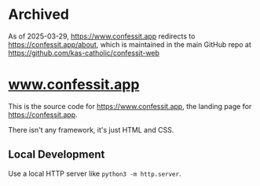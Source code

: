 # Archived

As of 2025-03-29, https://www.confessit.app redirects to
https://confessit.app/about, which is maintained in the main GitHub repo at
https://github.com/kas-catholic/confessit-web

# www.confessit.app

This is the source code for https://www.confessit.app, the landing page for https://confessit.app.

There isn't any framework, it's just HTML and CSS.

## Local Development

Use a local HTTP server like `python3 -m http.server`.
